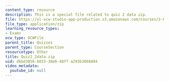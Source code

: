 ```yaml
---
content_type: resource
description: This is a special file related to quiz 2 data zip.
file: https://ol-ocw-studio-app-production.s3.amazonaws.com/courses/2-627-fundamentals-of-photovoltaics-fall-2013/dbbd3856b03338e648ffa293b3066884_Quiz2_2data.zip
file_type: application/zip
learning_resource_types:
- Exams
ocw_type: OCWFile
parent_title: Quizzes
parent_type: CourseSection
resourcetype: Other
title: Quiz2_2data.zip
uid: dbbd3856-b033-38e6-48ff-a293b3066884
video_metadata:
  youtube_id: null
---
```

